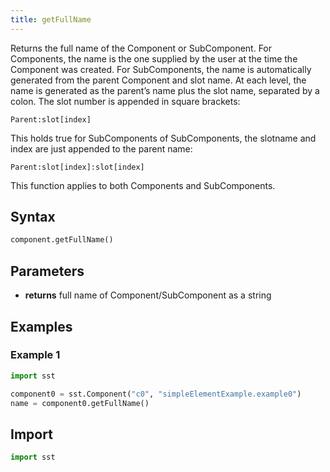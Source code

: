 ```yaml
---
title: getFullName
---
```


<!---
SAND2022-6843 O
Source: sst-documentation/manuals/python
--->

Returns the full name of the Component or SubComponent. For Components, the name is the one supplied by the user at the time the Component was created. For SubComponents, the name is automatically generated from the parent Component and slot name. At each level, the name is generated as the parent’s name plus the slot name, separated by a colon. The slot number is appended in square brackets: 

`Parent:slot[index]`

This holds true for SubComponents of SubComponents, the slotname and index are just appended to the parent name: 

`Parent:slot[index]:slot[index]`

This function applies to both Components and SubComponents.

## Syntax
```python
component.getFullName()
```

## Parameters
* **returns** full name of Component/SubComponent as a string


## Examples

### Example 1
```python
import sst

component0 = sst.Component("c0", "simpleElementExample.example0")
name = component0.getFullName()
```

## Import
```python
import sst
```
